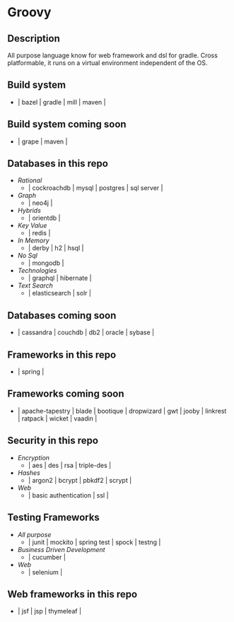 # Groovy

## Description
All purpose language know for web framework and dsl for gradle. Cross
platformable, it runs on a virtual environment independent
of the OS.

## Build system
- | bazel | gradle | mill | maven |

## Build system coming soon
- | grape | maven |

## Databases in this repo
- *Rational*
    - | cockroachdb | mysql | postgres | sql server |
- *Graph*
    - | neo4j |
- *Hybrids*
    - | orientdb |
- *Key Value*
    - | redis |
- *In Memory*
    - | derby | h2 | hsql |
- *No Sql*
    - | mongodb |
- *Technologies*
    - | graphql | hibernate |
- *Text Search*
    - | elasticsearch | solr |

## Databases coming soon
- |  cassandra | couchdb | db2 | oracle | sybase |

## Frameworks in this repo
- | spring |

## Frameworks coming soon
- | apache-tapestry | blade | bootique | dropwizard | gwt | jooby | linkrest | ratpack | wicket | vaadin |

## Security in this repo
- *Encryption*
    - | aes | des | rsa | triple-des |
- *Hashes*
    - | argon2 | bcrypt | pbkdf2 | scrypt |
- *Web*
    - | basic authentication | ssl |

## Testing Frameworks
- *All purpose*
    - | junit | mockito | spring test | spock | testng |
- *Business Driven Development*
    - | cucumber |
- *Web*
    - | selenium |

## Web frameworks in this repo
- | jsf | jsp | thymeleaf |